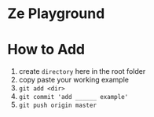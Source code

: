 # Ze Playground

# How to Add
1. create `directory` here in the root folder
1. copy paste your working example
1. `git add <dir>`
1. `git commit 'add ______ example'`
1. `git push origin master`

